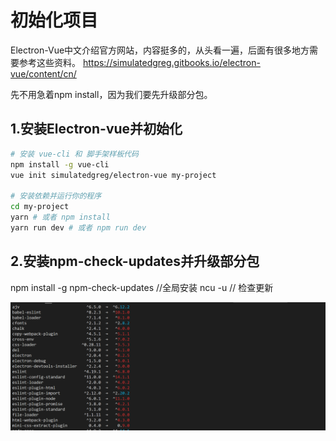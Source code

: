 # 初始化项目

Electron-Vue中文介绍官方网站，内容挺多的，从头看一遍，后面有很多地方需要参考这些资料。
https://simulatedgreg.gitbooks.io/electron-vue/content/cn/

先不用急着npm install，因为我们要先升级部分包。

## 1.安装Electron-vue并初始化

``` bash
# 安装 vue-cli 和 脚手架样板代码
npm install -g vue-cli
vue init simulatedgreg/electron-vue my-project

# 安装依赖并运行你的程序
cd my-project
yarn # 或者 npm install
yarn run dev # 或者 npm run dev
```

## 2.安装npm-check-updates并升级部分包
npm install -g npm-check-updates //全局安装
ncu -u // 检查更新

![](./1-1.png)